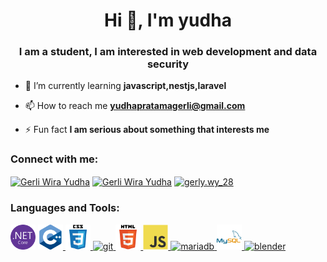 <h1 align="center">Hi 👋, I'm yudha</h1>
<h3 align="center">I am a student, I am interested in web development and data security</h3>

- 🌱 I’m currently learning **javascript,nestjs,laravel**

- 📫 How to reach me **yudhapratamagerli@gmail.com**

- ⚡ Fun fact **I am serious about something that interests me**

<h3 align="left">Connect with me:</h3>
<p align="left">
<a href="https://github.com/yudhaafirst" target="_blank" rel="noreferrer">
<img align="center" src="https://www.vectorlogo.zone/logos/github/github-icon.svg" alt="Gerli Wira Yudha" height="30" width="40" /></a>
<a href="https://linkedin.com/in/gerli wira yudha" target="blank"><img align="center" src="https://raw.githubusercontent.com/rahuldkjain/github-profile-readme-generator/master/src/images/icons/Social/linked-in-alt.svg" alt="Gerli Wira Yudha" height="30" width="40" /></a>
<a href="https://instagram.com/gerly.wy_28" target="blank"><img align="center" src="https://raw.githubusercontent.com/rahuldkjain/github-profile-readme-generator/master/src/images/icons/Social/instagram.svg" alt="gerly.wy_28" height="30" width="40" /></a>
</p>

<h3 align="left">Languages and Tools:</h3>
<p align="left"> 
<a href="https://visualstudio.microsoft.com/vs/features/net-development/" target="_blank" rel="noreferrer">
<img src="https://raw.githubusercontent.com/devicons/devicon/master/icons/dotnetcore/dotnetcore-original.svg" alt="dotnet" width="40" height="40"/></a>
<a href="https://www.w3schools.com/cpp/" target="_blank" rel="noreferrer"> <img src="https://raw.githubusercontent.com/devicons/devicon/master/icons/cplusplus/cplusplus-original.svg" alt="cplusplus" width="40" height="40"/> </a> 
<a href="https://www.w3schools.com/css/" target="_blank" rel="noreferrer"> <img src="https://raw.githubusercontent.com/devicons/devicon/master/icons/css3/css3-original-wordmark.svg" alt="css3" width="40" height="40"/> </a> 
<a href="https://git-scm.com/" target="_blank" rel="noreferrer"> <img src="https://www.vectorlogo.zone/logos/git-scm/git-scm-icon.svg" alt="git" width="40" height="40"/> </a> <a href="https://www.w3.org/html/" target="_blank" rel="noreferrer"> <img src="https://raw.githubusercontent.com/devicons/devicon/master/icons/html5/html5-original-wordmark.svg" alt="html5" width="40" height="40"/> </a> 
<a href="https://developer.mozilla.org/en-US/docs/Web/JavaScript" target="_blank" rel="noreferrer"> <img src="https://raw.githubusercontent.com/devicons/devicon/master/icons/javascript/javascript-original.svg" alt="javascript" width="40" height="40"/> </a> 
<a href="https://mariadb.org/" target="_blank" rel="noreferrer"> <img src="https://www.vectorlogo.zone/logos/mariadb/mariadb-icon.svg" alt="mariadb" width="40" height="40"/> </a> 
<a href="https://www.mysql.com/" target="_blank" rel="noreferrer"> <img src="https://raw.githubusercontent.com/devicons/devicon/master/icons/mysql/mysql-original-wordmark.svg" alt="mysql" width="40" height="40"/> </a>
<a href="https://www.blender.org/" target="_blank" rel="noreferrer"> <img src="https://download.blender.org/branding/community/blender_community_badge_white.svg" alt="blender" width="40" height="40"/> </a> 
</p>
